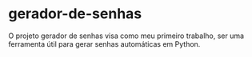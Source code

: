 # gerador-de-senhas
O projeto gerador de senhas visa como meu primeiro trabalho, ser uma ferramenta útil para gerar senhas automáticas em Python.
